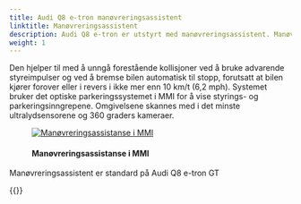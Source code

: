 ```yaml
---
title: Audi Q8 e-tron manøvreringsassistent
linktitle: Manøvreringsassistent
description: Audi Q8 e-tron er utstyrt med manøvreringsassistent. Manøvreringsassistent gjenkjenner bevegelige og stillestående gjenstander som er større enn 10 centimeter (3,9 tommer), for eksempel en søyle i et parkeringshus eller et kjøretøy i bevegelse.
weight: 1
---
```

<!-- markdownlint-disable MD033 -->

Den hjelper til med å unngå forestående kollisjoner ved å bruke advarende styreimpulser og ved å bremse bilen automatisk til stopp, forutsatt at bilen kjører forover eller i revers i ikke mer enn 10 km/t (6,2 mph). Systemet bruker det optiske parkeringssystemet i MMI for å vise styrings- og parkeringsinngrepene. Omgivelsene skannes med i det minste ultralydsensorene og 360 graders kameraer.

<figure>
    <a href="https://media.electrichasgoneaudi.net/multimedia/models/e-tron/technology/drivingassistance/maneuveringassist/manuveringassist.jpg">
        <img src="https://media.electrichasgoneaudi.net/multimedia/models/e-tron/technology/drivingassistance/maneuveringassist/manuveringassists.jpg"
        class="img-fluid" alt="Manøvreringsassistanse i MMI" title="Manøvreringsassistanse i MMI">
    </a>
    <figcaption><h4>Manøvreringsassistanse i MMI</h4></figcaption>
</figure>

 Manøvreringsassistent er standard på Audi Q8 e-tron GT


{{<children description="true" />}}
